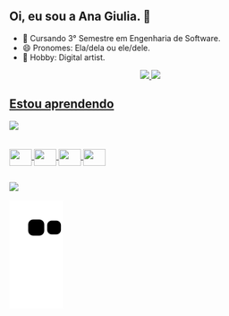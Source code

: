 ## Oi, eu sou a Ana Giulia. 👋

- 🎒 Cursando 3° Semestre em Engenharia de Software.
- 😄 Pronomes: Ela/dela ou ele/dele.
- 🎨 Hobby: Digital artist.

<div align="center">
  <a href="https://github.com/anagiulias">
  <img height="180em" src="https://github-readme-stats.vercel.app/api?username=anagiulias&show_icons=true&theme=tokyonight&include_all_commits=true&count_private=true"/>
  <img height="180em" src="https://github-readme-stats.vercel.app/api/top-langs/?username=anagiulias&layout=compact&langs_count=7&theme=tokyonight"/>
</div>

## Estou aprendendo
<p align="">
  <img src="https://media.tenor.com/Ug6cbVA1ZsMAAAAd/developer.gif" width="250">
</p>

<div style="display: inline_block"><br>
  <img align="center" height="30" width="40" src="https://cdn.jsdelivr.net/gh/devicons/devicon/icons/html5/html5-original.svg" />
  <img align="center" height="30" width="40" src="https://cdn.jsdelivr.net/gh/devicons/devicon/icons/css3/css3-original.svg" />
  <img align="center" height="30" width="40" src="https://cdn.jsdelivr.net/gh/devicons/devicon/icons/javascript/javascript-plain.svg" />
  <img align="center" height="30" width="40" src="https://cdn.jsdelivr.net/gh/devicons/devicon/icons/react/react-original.svg" />
</div>

  ##

<div>
  <a href="https://www.linkedin.com/in/ana-giulia-santos-76468a25b/" target="_blank"><img src="https://img.shields.io/badge/LinkedIn-0077B5?style=for-the-badge&logo=linkedin&logoColor=white" target="_blank"/a>
</div>

![Snake animation](https://github.com/anagiulias/anagiulias/blob/output/github-contribution-grid-snake.svg)
